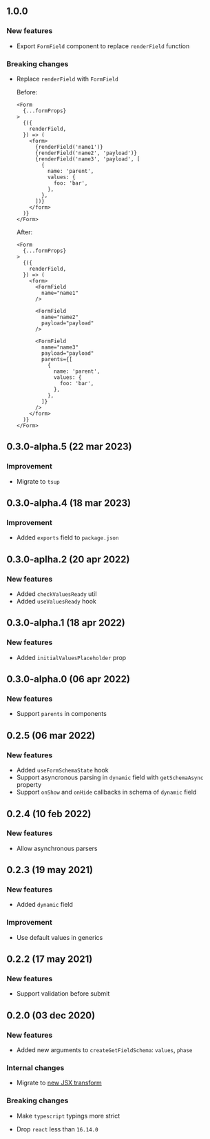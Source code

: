 ## 1.0.0

### New features

- Export `FormField` component to replace `renderField` function

### Breaking changes

- Replace `renderField` with `FormField`

  Before:

  ```tsx
  <Form
    {...formProps}
  >
    {({
      renderField,
    }) => (
      <form>
        {renderField('name1')}
        {renderField('name2', 'payload')}
        {renderField('name3', 'payload', [
          {
            name: 'parent',
            values: {
              foo: 'bar',
            },
          },
        ])}
      </form>
    )}
  </Form>
  ```

  After:

  ```tsx
  <Form
    {...formProps}
  >
    {({
      renderField,
    }) => (
      <form>
        <FormField
          name="name1"
        />

        <FormField
          name="name2"
          payload="payload"
        />

        <FormField
          name="name3"
          payload="payload"
          parents={[
            {
              name: 'parent',
              values: {
                foo: 'bar',
              },
            },
          ]}
        />
      </form>
    )}
  </Form>
  ```

## 0.3.0-alpha.5 (22 mar 2023)

### Improvement

- Migrate to `tsup`

## 0.3.0-alpha.4 (18 mar 2023)

### Improvement

- Added `exports` field to `package.json`

## 0.3.0-aplha.2 (20 apr 2022)

### New features

- Added `checkValuesReady` util
- Added `useValuesReady` hook

## 0.3.0-alpha.1 (18 apr 2022)

### New features

- Added `initialValuesPlaceholder` prop

## 0.3.0-alpha.0 (06 apr 2022)

### New features

- Support `parents` in components

## 0.2.5 (06 mar 2022)

### New features

- Added `useFormSchemaState` hook
- Support asyncronous parsing in `dynamic` field with `getSchemaAsync` property
- Support `onShow` and `onHide` callbacks in schema of `dynamic` field

## 0.2.4 (10 feb 2022)

### New features

- Allow asynchronous parsers

## 0.2.3 (19 may 2021)

### New features

- Added `dynamic` field

### Improvement

- Use default values in generics

## 0.2.2 (17 may 2021)

### New features

- Support validation before submit

## 0.2.0 (03 dec 2020)

### New features

- Added new arguments to `createGetFieldSchema`: `values`, `phase`

### Internal changes

- Migrate to [new JSX transform](https://reactjs.org/blog/2020/09/22/introducing-the-new-jsx-transform.html)

### Breaking changes

- Make `typescript` typings more strict

- Drop `react` less than `16.14.0`
